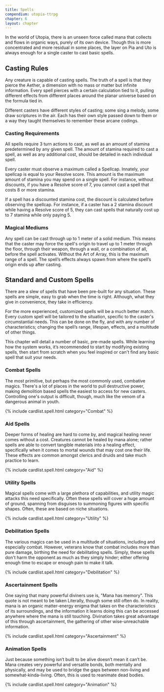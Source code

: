 ```yaml
---
title: Spells
compendium: utopia-ttrpg
chapter: 6
layout: chapter
---
```

In the world of Utopia, there is an unseen force called mana that collects and flows in organic ways, purely of its own device. Though this is more concentrated and more residual in some places, the layer on Pia and Uto is always enough for a single caster to cast basic spells.

## Casting Rules

Any creature is capable of casting spells. The truth of a spell is that they pierce the Aether, a dimension with no mass or matter but infinite information. Every spell pierces with a certain calculation tied to it, pulling different effects from different places around the planar universe based on the formula tied in.

Different casters have different styles of casting; some sing a melody, some draw scriptures in the air. Each has their own style passed down to them or a way they taught themselves to remember these arcane codings.

### Casting Requirements

All spells require 3 turn actions to cast, as well as an amount of stamina predetermined by any given spell. The amount of stamina required to cast a spell, as well as any additional cost, should be detailed in each individual spell.

Every caster must observe a maximum called a Spellcap. Innately, your spellcap is equal to your Resolve score. This amount is the maximum amount of stamina you may spend on a single spell. For instance, without discounts, if you have a Resolve score of 7, you cannot cast a spell that costs 8 or more stamina.

If a spell has a discounted stamina cost, the discount is calculated before observing the spellcap. For instance, if a caster has a 2 stamina discount while having a Resolve score of 5, they can cast spells that naturally cost up to 7 stamina while only paying 5.

### Magical Mediums

Any spell can be cast through up to 1 meter of a solid medium. This means that the caster may force the spell's origin to travel up to 1 meter through the floor, through their weapon, through a wall, or a combination of all, before the spell activates. Without the Art of Array, this is the maximum range of a spell. The spell’s effects always spawn from where the spell’s origin ends up after casting.

## Standard and Custom Spells

There are a slew of spells that have been pre-built for any situation. These spells are simple, easy to grab when the time is right. Although, what they give in convenience, they take in efficiency.

For the more experienced, customized spells will be a much better match. Every custom spell will be tailored to the situation, specific to the caster's circumstantial needs. This can be done on the fly, and with any number of characteristics; changing the spell’s range, lifespan, effects, and a multitude of other things.

This chapter will detail a number of basic, pre-made spells. While learning how the system works, it’s recommended to start by modifying existing spells, then start from scratch when you feel inspired or can't find any basic spell that suit your needs.

### Combat Spells

The most primitive, but perhaps the most commonly used, combative magics. There's a lot of places in the world to pull destructive power, making demolition based spells the easiest to access for new casters. Controlling one's output is difficult, though, much like the venom of a dangerous animal in youth.

{% include cardlist.spell.html category="Combat" %}

### Aid Spells

Deeper forms of healing are hard to come by, and magical healing never comes without a cost. Creatures cannot be healed by mana alone; rather spells are able to convert tangible materials into a healing effect, specifically when it comes to mortal wounds that may cost one their life. These effects are common amongst clerics and druids and take much practice to learn.

{% include cardlist.spell.html category="Aid" %}

### Utility Spells

Magical spells come with a large plethora of capabilities, and utility magic attacks this need specifically. Often these spells will cover a huge amount of ground, spanning from disguises to summoning figures with specific shapes. Often, these are based on niche situations.

{% include cardlist.spell.html category="Utility" %}

### Debilitation Spells

The various magics can be used in a multitude of situations, including and especially combat. However, veterans know that combat includes more than pure damage, birthing the need for debilitating spells. Simply, these spells don't harm the opponent as much as they simply hinder; either offering enough time to escape or enough pain to make it talk.

{% include cardlist.spell.html category="Debilitation" %}

### Ascertainment Spells

One saying that many powerful diviners use is, "Mana has memory". This quote is not meant to be taken Literally, though some still often do. In reality, mana is an organic matter-energy enigma that takes on the characteristics of its surroundings, and the information it learns doing this can be accessed anywhere where the mana is still touching. Divination takes great advantage of this through ascertainment, the gathering of other wise-unreachable information.

{% include cardlist.spell.html category="Ascertainment" %}

### Animation Spells

Just because something isn’t built to be alive doesn’t mean it can’t be. Mana creates very powerful and versatile bonds, both mentally and physically, and may be used to bridge the gaps between non-living and somewhat-kinda-living. Often, this is used to reanimate dead bodies.

{% include cardlist.spell.html category="Animation" %}
